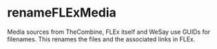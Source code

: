 # renameFLExMedia
Media sources from TheCombine, FLEx itself and WeSay use GUIDs for filenames. This renames the files and the associated links in FLEx.
